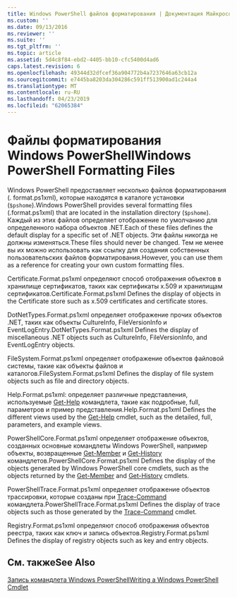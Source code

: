 ```yaml
---
title: Windows PowerShell файлов форматирования | Документация Майкрософт
ms.custom: ''
ms.date: 09/13/2016
ms.reviewer: ''
ms.suite: ''
ms.tgt_pltfrm: ''
ms.topic: article
ms.assetid: 5d4c8f84-ebd2-4405-bb10-cfc5400d4ad6
caps.latest.revision: 6
ms.openlocfilehash: 49344d32dfcef36a904772b4a7237646a63cb12a
ms.sourcegitcommit: e7445ba8203da304286c591ff513900ad1c244a4
ms.translationtype: MT
ms.contentlocale: ru-RU
ms.lasthandoff: 04/23/2019
ms.locfileid: "62065384"
---
```

# <a name="windows-powershell-formatting-files"></a><span data-ttu-id="8ab97-102">Файлы форматирования Windows PowerShell</span><span class="sxs-lookup"><span data-stu-id="8ab97-102">Windows PowerShell Formatting Files</span></span>

<span data-ttu-id="8ab97-103">Windows PowerShell предоставляет несколько файлов форматирования (. format.ps1xml), которые находятся в каталоге установки (`$pshome`).</span><span class="sxs-lookup"><span data-stu-id="8ab97-103">Windows PowerShell provides several formatting files (.format.ps1xml) that are located in the installation directory (`$pshome`).</span></span> <span data-ttu-id="8ab97-104">Каждый из этих файлов определяет отображение по умолчанию для определенного набора объектов .NET.</span><span class="sxs-lookup"><span data-stu-id="8ab97-104">Each of these files defines the default display for a specific set of .NET objects.</span></span> <span data-ttu-id="8ab97-105">Эти файлы никогда не должны изменяться.</span><span class="sxs-lookup"><span data-stu-id="8ab97-105">These files should never be changed.</span></span> <span data-ttu-id="8ab97-106">Тем не менее вы их можно использовать как ссылку для создания собственных пользовательских файлов форматирования.</span><span class="sxs-lookup"><span data-stu-id="8ab97-106">However, you can use them as a reference for creating your own custom formatting files.</span></span>

<span data-ttu-id="8ab97-107">Certificate.Format.ps1xml определяют способ отображения объектов в хранилище сертификатов, таких как сертификаты x.509 и хранилищам сертификатов.</span><span class="sxs-lookup"><span data-stu-id="8ab97-107">Certificate.Format.ps1xml Defines the display of objects in the Certificate store such as x.509 certificates and certificate stores.</span></span>

<span data-ttu-id="8ab97-108">DotNetTypes.Format.ps1xml определяет отображение прочих объектов .NET, таких как объекты CultureInfo, FileVersionInfo и EventLogEntry.</span><span class="sxs-lookup"><span data-stu-id="8ab97-108">DotNetTypes.Format.ps1xml Defines the display of miscellaneous .NET objects such as CultureInfo, FileVersionInfo, and EventLogEntry objects.</span></span>

<span data-ttu-id="8ab97-109">FileSystem.Format.ps1xml определяет отображение объектов файловой системы, такие как объекты файлов и каталогов.</span><span class="sxs-lookup"><span data-stu-id="8ab97-109">FileSystem.Format.ps1xml Defines the display of file system objects such as file and directory objects.</span></span>

<span data-ttu-id="8ab97-110">Help.Format.ps1xml: определяет различные представления, используемые [Get-Help](/powershell/module/Microsoft.PowerShell.Core/Get-Help) командлета, такие как подробные, full, параметров и пример представления.</span><span class="sxs-lookup"><span data-stu-id="8ab97-110">Help.Format.ps1xml Defines the different views used by the [Get-Help](/powershell/module/Microsoft.PowerShell.Core/Get-Help) cmdlet, such as the detailed, full, parameters, and example views.</span></span>

<span data-ttu-id="8ab97-111">PowerShellCore.Format.ps1xml определяет отображение объектов, созданных основные командлеты Windows PowerShell, например объекты, возвращенные [Get-Member](/powershell/module/Microsoft.PowerShell.Utility/Get-Member) и [Get-History](/powershell/module/Microsoft.PowerShell.Core/Get-History) командлетов.</span><span class="sxs-lookup"><span data-stu-id="8ab97-111">PowerShellCore.Format.ps1xml Defines the display of the objects generated by Windows PowerShell core cmdlets, such as the objects returned by the [Get-Member](/powershell/module/Microsoft.PowerShell.Utility/Get-Member) and [Get-History](/powershell/module/Microsoft.PowerShell.Core/Get-History) cmdlets.</span></span>

<span data-ttu-id="8ab97-112">PowerShellTrace.Format.ps1xml определяет отображение объектов трассировки, которые созданы при [Trace-Command](/powershell/module/Microsoft.PowerShell.Utility/Trace-Command) командлета.</span><span class="sxs-lookup"><span data-stu-id="8ab97-112">PowerShellTrace.Format.ps1xml Defines the display of trace objects such as those generated by the [Trace-Command](/powershell/module/Microsoft.PowerShell.Utility/Trace-Command) cmdlet.</span></span>

<span data-ttu-id="8ab97-113">Registry.Format.ps1xml определяют способ отображения объектов реестра, таких как ключ и запись объектов.</span><span class="sxs-lookup"><span data-stu-id="8ab97-113">Registry.Format.ps1xml Defines the display of registry objects such as key and entry objects.</span></span>

## <a name="see-also"></a><span data-ttu-id="8ab97-114">См. также</span><span class="sxs-lookup"><span data-stu-id="8ab97-114">See Also</span></span>

[<span data-ttu-id="8ab97-115">Запись командлета Windows PowerShell</span><span class="sxs-lookup"><span data-stu-id="8ab97-115">Writing a Windows PowerShell Cmdlet</span></span>](../cmdlet/writing-a-windows-powershell-cmdlet.md)
